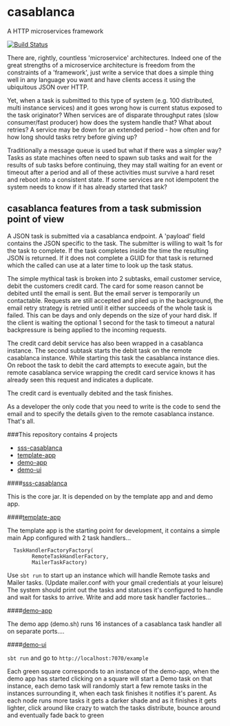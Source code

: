 # casablanca
A HTTP microservices framework

[![Build Status](https://travis-ci.org/mcsherrylabs/casablanca.svg?branch=master)](https://travis-ci.org/mcsherrylabs/casablanca)

There are, rightly, countless 'microservice' architectures. Indeed one of the great strengths of a microservice architecture is freedom from the constraints of a 'framework', just write a service that does a simple thing well in any language you want and have clients access it using the ubiquitous JSON over HTTP.
   
Yet, when a task is submitted to this type of system (e.g. 100 distributed, multi instance services) and it goes wrong how is current status exposed to the task originator? When services are of disparate throughput rates (slow consumer/fast producer) how does the system handle that? What about retries? A service may be down for an extended period - how often and for how long should tasks retry before giving up? 
 
Traditionally a message queue is used but what if there was a simpler way? Tasks as state machines often need to spawn sub tasks and wait for the results of sub tasks before continuing, they may stall waiting for an event or timeout after a period and all of these activities must survive a hard reset and reboot into a consistent state. If some services are not idempotent the system needs to know if it has already started that task?
     
## casablanca features from a task submission point of view
      
A JSON task is submitted via a casablanca endpoint. A 'payload' field contains the JSON specific to the task. The submitter is willing to wait 1s for the task to complete. If the task completes inside the time the resulting JSON is returned. If it does not complete a GUID for that task is returned which the called can use at a later time to look up the task status. 
  
The simple mythical task is broken into 2 subtasks, email customer service, debit the customers credit card. The card for some reason cannot be debited until the email is sent. But the email server is temporarily un contactable. Requests are still accepted and piled up in the background, the email retry strategy is retried until it either succeeds of the whole task is failed. This can be days and only depends on the size of your hard disk. If the client is waiting the optional 1 second for the task to timeout a natural backpressure is being applied to the incoming requests.
     
The credit card debit service has also been wrapped in a casablanca instance. The second subtask starts the debit task on the remote casablanca instance. While starting this task the casablanca instance dies. On reboot the task to debit the card attempts to execute again, but the remote casablanca service wrapping the credit card service knows it has already seen this request and indicates a duplicate. 
         
The credit card is eventually debited and the task finishes.
 
As a developer the only code that you need to write is the code to send the email and to specify the details given to the remote casablanca instance. That's all.
       
###This repository contains 4 projects

 - [sss-casablanca](../../tree/master/sss.casablanca "sss.casablanca README.md")
 - [template-app]( ../../tree/master/template-app "template-app README.md")
 - [demo-app]( ../../tree/master/demo-app "demo-app README.md")
 - [demo-ui]( ../../tree/master/demo-ui "demo-ui README.md")
 
####[sss-casablanca](./sss.casablanca/README.md "sss.casablanca README.md")

This is the core jar. It is depended on by the template app and and demo app.  
 
####[template-app](./template-app/README.md "template-app README.md")

The template app is the starting point for development, it contains a simple main App configured with 2 task handlers...  
  
```
  TaskHandlerFactoryFactory(
        RemoteTaskHandlerFactory,
        MailerTaskFactory)
```
     
Use ```sbt run``` to start up an instance which will handle Remote tasks and Mailer tasks. (Update mailer.conf with your gmail credentials at your leisure) The system should print out the tasks and statuses it's configured to handle and wait for tasks to arrive. Write and add more task handler factories... 

####[demo-app](./demo-app/README.md "demo-app README.md")

The demo app (demo.sh) runs 16 instances of a casablanca task handler all on separate ports....
 
####[demo-ui](./demo-ui/README.md "demo-ui README.md")
  
```sbt run``` and go to ```http://localhost:7070/example``` 
  
Each green square corresponds to an instance of the demo-app, when the demo app has started clicking on a square will start a Demo task on that instance, each demo task will randomly start a few remote tasks in the instances surrounding it, when each task finishes it notifies it's parent. As each node runs more tasks it gets a darker shade and as it finishes it gets lighter, click around like crazy to watch the tasks distribute, bounce around and eventually fade back to green      